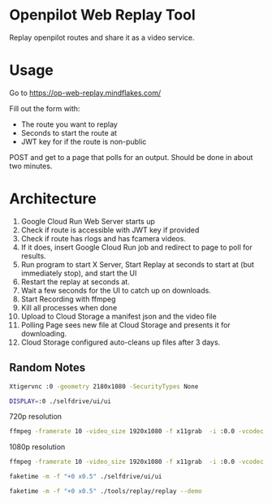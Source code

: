 # Openpilot Web Replay Tool

Replay openpilot routes and share it as a video service.

# Usage

Go to https://op-web-replay.mindflakes.com/

Fill out the form with:

- The route you want to replay
- Seconds to start the route at
- JWT key for if the route is non-public

POST and get to a page that polls for an output. Should be done in about two minutes.

# Architecture

1. Google Cloud Run Web Server starts up
1. Check if route is accessible with JWT key if provided
3. Check if route has rlogs and has fcamera videos.
4. If it does, insert Google Cloud Run job and redirect to page to poll for results.
5. Run program to start X Server, Start Replay at seconds to start at (but immediately stop), and start the UI
6. Restart the replay at seconds at.
6. Wait a few seconds for the UI to catch up on downloads.
7. Start Recording with ffmpeg
9. Kill all processes when done
10. Upload to Cloud Storage a manifest json and the video file
11. Polling Page sees new file at Cloud Storage and presents it for downloading.
12. Cloud Storage configured auto-cleans up files after 3 days.

## Random Notes

```sh
Xtigervnc :0 -geometry 2180x1080 -SecurityTypes None
```

```sh
DISPLAY=:0 ./selfdrive/ui/ui
```

720p resolution

```sh
ffmpeg -framerate 10 -video_size 1920x1080 -f x11grab  -i :0.0 -vcodec libx264 -preset medium -pix_fmt yuv420p  -r 20 -filter:v "setpts=0.5*PTS,scale=1280:720" -y /shared/video.mp4
```

1080p resolution

```sh
ffmpeg -framerate 10 -video_size 1920x1080 -f x11grab  -i :0.0 -vcodec libx264 -preset medium -pix_fmt yuv420p  -r 20 -filter:v "setpts=0.5*PTS,scale=1920:1080" -y /shared/video.mp4
```

```sh
faketime -m -f "+0 x0.5" ./selfdrive/ui/ui
```

```sh
faketime -m -f "+0 x0.5" ./tools/replay/replay --demo
```
